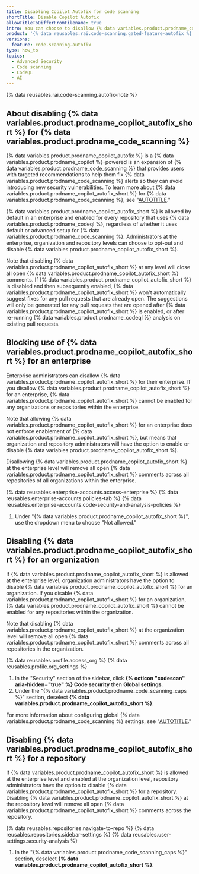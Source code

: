 ```yaml
---
title: Disabling Copilot Autofix for code scanning
shortTitle: Disable Copilot Autofix
allowTitleToDifferFromFilename: true
intro: You can choose to disallow {% data variables.product.prodname_copilot_autofix %} for an enterprise or disable {% data variables.product.prodname_copilot_autofix %} at the organization and repository level.
product: '{% data reusables.rai.code-scanning.gated-feature-autofix %}'
versions:
  feature: code-scanning-autofix
type: how_to
topics:
  - Advanced Security
  - Code scanning
  - CodeQL
  - AI
---
```


{% data reusables.rai.code-scanning.autofix-note %}

## About disabling {% data variables.product.prodname_copilot_autofix_short %} for {% data variables.product.prodname_code_scanning %}

{% data variables.product.prodname_copilot_autofix %} is a {% data variables.product.prodname_copilot %}-powered is an expansion of {% data variables.product.prodname_code_scanning %} that provides users with targeted recommendations to help them fix {% data variables.product.prodname_code_scanning %} alerts so they can avoid introducing new security vulnerabilities. To learn more about {% data variables.product.prodname_copilot_autofix_short %} for {% data variables.product.prodname_code_scanning %}, see "[AUTOTITLE](/code-security/code-scanning/managing-code-scanning-alerts/about-autofix-for-codeql-code-scanning)."

{% data variables.product.prodname_copilot_autofix_short %} is allowed by default in an enterprise and enabled for every repository that uses {% data variables.product.prodname_codeql %}, regardless of whether it uses default or advanced setup for {% data variables.product.prodname_code_scanning %}. Administrators at the enterprise, organization and repository levels can choose to opt-out and disable {% data variables.product.prodname_copilot_autofix_short %}.

Note that disabling {% data variables.product.prodname_copilot_autofix_short %} at any level will close all open {% data variables.product.prodname_copilot_autofix_short %} comments. If {% data variables.product.prodname_copilot_autofix_short %} is disabled and then subsequently enabled, {% data variables.product.prodname_copilot_autofix_short %} won't automatically suggest fixes for any pull requests that are already open. The suggestions will only be generated for any pull requests that are opened after {% data variables.product.prodname_copilot_autofix_short %} is enabled, or after re-running {% data variables.product.prodname_codeql %} analysis on existing pull requests.

## Blocking use of {% data variables.product.prodname_copilot_autofix_short %} for an enterprise

Enterprise administrators can disallow {% data variables.product.prodname_copilot_autofix_short %} for their enterprise. If you disallow {% data variables.product.prodname_copilot_autofix_short %} for an enterprise, {% data variables.product.prodname_copilot_autofix_short %} cannot be enabled for any organizations or repositories within the enterprise.

Note that allowing {% data variables.product.prodname_copilot_autofix_short %} for an enterprise does not enforce enablement of {% data variables.product.prodname_copilot_autofix_short %}, but means that organization and repository administrators will have the option to enable or disable {% data variables.product.prodname_copilot_autofix_short %}.

Disallowing {% data variables.product.prodname_copilot_autofix_short %} at the enterprise level will remove all open {% data variables.product.prodname_copilot_autofix_short %} comments across all repositories of all organizations within the enterprise.

{% data reusables.enterprise-accounts.access-enterprise %}
{% data reusables.enterprise-accounts.policies-tab %}
{% data reusables.enterprise-accounts.code-security-and-analysis-policies %}
1. Under "{% data variables.product.prodname_copilot_autofix_short %}", use the dropdown menu to choose "Not allowed."

## Disabling {% data variables.product.prodname_copilot_autofix_short %} for an organization

If {% data variables.product.prodname_copilot_autofix_short %} is allowed at the enterprise level, organization administrators have the option to disable {% data variables.product.prodname_copilot_autofix_short %} for an organization. If you disable {% data variables.product.prodname_copilot_autofix_short %} for an organization, {% data variables.product.prodname_copilot_autofix_short %} cannot be enabled for any repositories within the organization.

Note that disabling {% data variables.product.prodname_copilot_autofix_short %} at the organization level will remove all open {% data variables.product.prodname_copilot_autofix_short %} comments across all repositories in the organization.

{% data reusables.profile.access_org %}
{% data reusables.profile.org_settings %}
1. In the "Security" section of the sidebar, click **{% octicon "codescan" aria-hidden="true" %} Code security** then **Global settings**.
1. Under the "{% data variables.product.prodname_code_scanning_caps %}" section, deselect **{% data variables.product.prodname_copilot_autofix_short %}**.

For more information about configuring global {% data variables.product.prodname_code_scanning %} settings, see "[AUTOTITLE](/code-security/securing-your-organization/enabling-security-features-in-your-organization/configuring-global-security-settings-for-your-organization#configuring-global-code-scanning-settings)."

## Disabling {% data variables.product.prodname_copilot_autofix_short %} for a repository

If {% data variables.product.prodname_copilot_autofix_short %} is allowed at the enterprise level and enabled at the organization level, repository administrators have the option to disable {% data variables.product.prodname_copilot_autofix_short %} for a repository. Disabling {% data variables.product.prodname_copilot_autofix_short %} at the repository level will remove all open {% data variables.product.prodname_copilot_autofix_short %} comments across the repository.

{% data reusables.repositories.navigate-to-repo %}
{% data reusables.repositories.sidebar-settings %}
{% data reusables.user-settings.security-analysis %}
1. In the "{% data variables.product.prodname_code_scanning_caps %}" section, deselect **{% data variables.product.prodname_copilot_autofix_short %}**.
